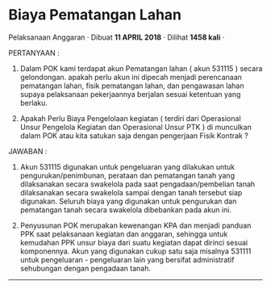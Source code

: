 Biaya Pematangan Lahan
======================

Pelaksanaan Anggaran · Dibuat **11 APRIL 2018** · Dilihat **1458 kali** ·

PERTANYAAN :

1.  Dalam POK kami terdapat akun Pematangan lahan ( akun 531115 ) secara gelondongan. apakah perlu akun ini dipecah menjadi perencanaan pematangan lahan, fisik pematangan lahan, dan pengawasan lahan supaya pelaksanaan pekerjaannya berjalan sesuai ketentuan yang berlaku.  
    
2.  Apakah Perlu Biaya Pengelolaan kegiatan ( terdiri dari Operasional Unsur Pengelola Kegiatan dan Operasional Unsur PTK ) di munculkan dalam POK atau kita satukan saja dengan pengerjaan Fisik Kontrak ?  
    

  

JAWABAN :

1.  Akun 531115 digunakan untuk pengeluaran yang dilakukan untuk pengurukan/penimbunan, perataan dan pematangan tanah yang dilaksanakan secara swakelola pada saat pengadaan/pembelian tanah dilaksanakan secara swakelola sampai dengan tanah tersebut siap digunakan. Seluruh biaya yang digunakan untuk pengurukan dan pematangan tanah secara swakelola dibebankan pada akun ini.  
    
2.  Penyusunan POK merupakan kewenangan KPA dan menjadi panduan PPK saat pelaksanaan kegiatan dan anggaran, sehingga untuk kemudahan PPK unsur biaya dari suatu kegiatan dapat dirinci sesuai komponennya. Akun yang digunakan cukup satu saja misalnya 531111 untuk pengeluaran -­ pengeluaran lain yang bersifat administratif sehubungan dengan pengadaan tanah.  
    

  

  

  
  
  

* * *